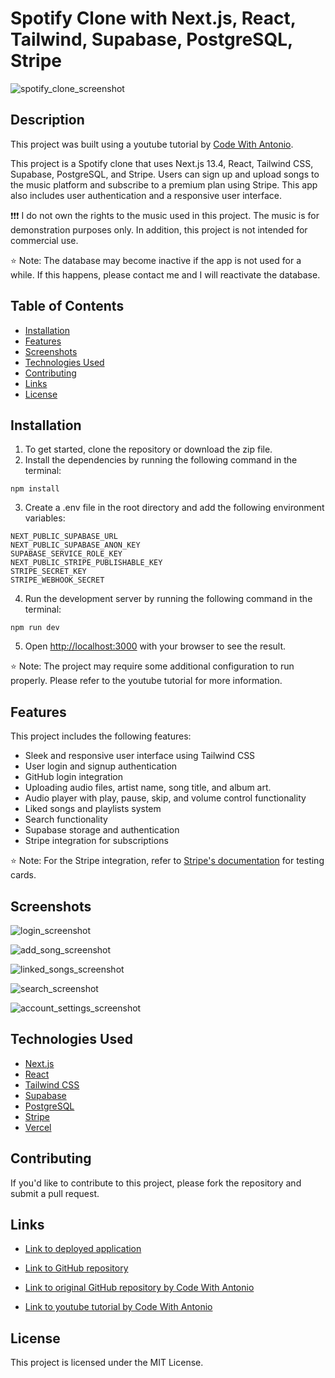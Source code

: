 # Spotify Clone with Next.js, React, Tailwind, Supabase, PostgreSQL, Stripe

![spotify_clone_screenshot](https://github.com/kt946/spotify-clone-nextjs-yt-cwa/assets/103476893/f002144a-bc66-417d-ab3b-3824f3b28560)

## Description

This project was built using a youtube tutorial by [Code With Antonio](https://www.youtube.com/watch?v=2aeMRB8LL4o).

This project is a Spotify clone that uses Next.js 13.4, React, Tailwind CSS, Supabase, PostgreSQL, and Stripe. Users can sign up and upload songs to the music platform and subscribe to a premium plan using Stripe. This app also includes user authentication and a responsive user interface.

❗❗❗ I do not own the rights to the music used in this project. The music is for demonstration purposes only. In addition, this project is not intended for commercial use.

⭐ Note: The database may become inactive if the app is not used for a while. If this happens, please contact me and I will reactivate the database.

## Table of Contents

- [Installation](#installation)
- [Features](#features)
- [Screenshots](#screenshots)
- [Technologies Used](#technologies-used)
- [Contributing](#contributing)
- [Links](#links)
- [License](#license)

## Installation

1. To get started, clone the repository or download the zip file.
2. Install the dependencies by running the following command in the terminal:

```
npm install
```

3. Create a .env file in the root directory and add the following environment variables:

```
NEXT_PUBLIC_SUPABASE_URL
NEXT_PUBLIC_SUPABASE_ANON_KEY
SUPABASE_SERVICE_ROLE_KEY
NEXT_PUBLIC_STRIPE_PUBLISHABLE_KEY
STRIPE_SECRET_KEY
STRIPE_WEBHOOK_SECRET
```

4. Run the development server by running the following command in the terminal:

```
npm run dev
```

5. Open [http://localhost:3000](http://localhost:3000) with your browser to see the result.

⭐ Note: The project may require some additional configuration to run properly. Please refer to the youtube tutorial for more information.

## Features

This project includes the following features:

- Sleek and responsive user interface using Tailwind CSS
- User login and signup authentication
- GitHub login integration
- Uploading audio files, artist name, song title, and album art.
- Audio player with play, pause, skip, and volume control functionality
- Liked songs and playlists system
- Search functionality
- Supabase storage and authentication
- Stripe integration for subscriptions

⭐ Note: For the Stripe integration, refer to [Stripe's documentation](https://stripe.com/docs/testing) for testing cards.

## Screenshots

![login_screenshot](https://github.com/kt946/spotify-clone-nextjs-yt-cwa/assets/103476893/5a029a45-68b7-40ee-94cc-6ac263bce6c9)

![add_song_screenshot](https://github.com/kt946/spotify-clone-nextjs-yt-cwa/assets/103476893/658cef1e-47f6-44bc-8fbc-47f7d0179350)

![linked_songs_screenshot](https://github.com/kt946/spotify-clone-nextjs-yt-cwa/assets/103476893/82b41117-ca16-44a1-86f2-5cb56b3c6f1a)

![search_screenshot](https://github.com/kt946/spotify-clone-nextjs-yt-cwa/assets/103476893/242f801b-0192-4187-9b07-f3bb24d4b75f)

![account_settings_screenshot](https://github.com/kt946/spotify-clone-nextjs-yt-cwa/assets/103476893/e87e4965-5e7e-4975-8720-1bdfc66f5947)

## Technologies Used

- [Next.js](https://nextjs.org/)
- [React](https://reactjs.org/)
- [Tailwind CSS](https://tailwindcss.com/)
- [Supabase](https://supabase.io/)
- [PostgreSQL](https://www.postgresql.org/)
- [Stripe](https://stripe.com/)
- [Vercel](https://vercel.com/)

## Contributing

If you'd like to contribute to this project, please fork the repository and submit a pull request.

## Links

- [Link to deployed application](https://spotify-clone-nextjs-yt-cwa.vercel.app)

- [Link to GitHub repository](https://github.com/kt946/spotify-clone-nextjs-yt-cwa)

- [Link to original GitHub repository by Code With Antonio](https://github.com/antonioerdeljac/next13-spotify)

- [Link to youtube tutorial by Code With Antonio](https://www.youtube.com/watch?v=2aeMRB8LL4o)

## License

This project is licensed under the MIT License.
